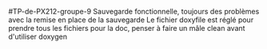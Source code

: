 #TP-de-PX212-groupe-9
Sauvegarde fonctionnelle, toujours des problèmes avec la remise en place de la sauvegarde 
Le fichier doxyfile est réglé pour prendre tous les fichiers pour la doc, penser à faire un mâle clean avant d'utiliser doxygen
